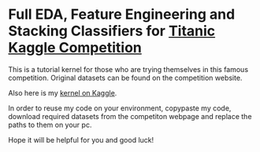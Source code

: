 # Full EDA, Feature Engineering and Stacking Classifiers for [Titanic Kaggle Competition](https://www.kaggle.com/c/titanic)
 
This is a tutorial kernel for those who are trying themselves in this famous competition.
Original datasets can be found on the competition website.

Also here is my [kernel on Kaggle](https://www.kaggle.com/danilyachmenev13/how-to-think-about-data-for-newbies-0-80-0-83).

In order to reuse my code on your environment, copypaste my code, download required datasets from the competiton webpage and replace the paths to them on your pc.

Hope it will be helpful for you and good luck!
